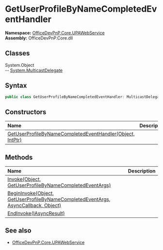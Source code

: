 # GetUserProfileByNameCompletedEventHandler

**Namespace:** [OfficeDevPnP.Core.UPAWebService](OfficeDevPnP.Core.UPAWebService.md)  
**Assembly:** OfficeDevPnP.Core.dll  
## Classes
System.Object  
-- [System.MulticastDelegate](System.MulticastDelegate.md)
## Syntax
```C#
public class GetUserProfileByNameCompletedEventHandler: MulticastDelegate
```
## Constructors
|**Name**|**Description**|
|:-----|:-----|
| [GetUserProfileByNameCompletedEventHandler(Object, IntPtr)](GetUserProfileByNameCompletedEventHandlerconstructor1details.md) | 
## Methods
|**Name**|**Description**|
|:-----|:-----|
| [Invoke(Object, GetUserProfileByNameCompletedEventArgs)](GetUserProfileByNameCompletedEventHandlerInvokeObjectGetUserProfileByNameCompletedEventArgs.md) | 
| [BeginInvoke(Object, GetUserProfileByNameCompletedEventArgs, AsyncCallback, Object)](GetUserProfileByNameCompletedEventHandlerBeginInvokeObjectGetUserProfileByNameCompletedEventArgsAsyncCallbackObject.md) | 
| [EndInvoke(IAsyncResult)](GetUserProfileByNameCompletedEventHandlerEndInvokeIAsyncResult.md) | 
## See also
- [OfficeDevPnP.Core.UPAWebService](OfficeDevPnP.Core.UPAWebService.md)
